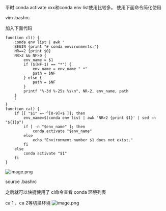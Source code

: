 平时 conda activate xxx和conda env list使用比较多。
使用下面命令简化使用

vim .bashrc

加入下面代码
```shell
function cl() {
    conda env list | awk '
    BEGIN {print "# conda environments:"}
    NR==2 {print $0}
    NR>2 && NF>0 {
        env_name = $1
        if ($(NF-1) == "*") {
            env_name = env_name " *"
            path = $NF
        } else {
            path = $NF
        }
        printf "%-3d %-25s %s\n", NR-2, env_name, path
    }
    '
}
function ca() {
    if [[ "$1" =~ ^[0-9]+$ ]]; then
        env_name=$(conda env list | awk 'NR>2 {print $1}' | sed -n "${1}p")
        if [ -n "$env_name" ]; then
            conda activate "$env_name"
        else
            echo "Environment number $1 does not exist."
        fi
    else
        conda activate "$1"
    fi
}
```
![image.png](https://gitee.com/hxc8/images9/raw/master/img/202409081704488.png)

source .bashrc


之后就可以快捷使用了
cl命令查看 conda 环境列表

ca 1  、ca 2等切换环境
![image.png](https://gitee.com/hxc8/images9/raw/master/img/202409081703730.png)
